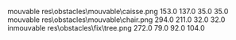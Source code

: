 mouvable
res\obstacles\mouvable\caisse.png
153.0
137.0
35.0
35.0
mouvable
res\obstacles\mouvable\chair.png
294.0
211.0
32.0
32.0
inmouvable
res\obstacles\fix\tree.png
272.0
79.0
92.0
104.0
